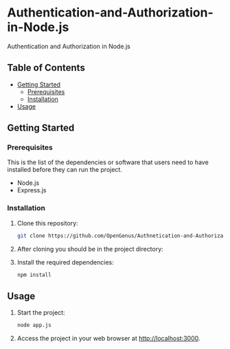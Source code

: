 # Authentication-and-Authorization-in-Node.js
Authentication and Authorization in Node.js

## Table of Contents

- [Getting Started](#getting-started)
  - [Prerequisites](#prerequisites)
  - [Installation](#installation)
- [Usage](#usage)

## Getting Started

### Prerequisites

This is the list of the  dependencies or software that users need to have installed before they can run the project.

- Node.js
- Express.js

### Installation

1. Clone this repository:

   ```bash
   git clone https://github.com/OpenGenus/Authnetication-and-Authorization-in-nodejs/git
   ```

2. After cloning you should be in the project directory:

3. Install the required dependencies:

   ```bash
   npm install
   ```

## Usage

1. Start the project:

   ```bash
   node app.js
   ```

2. Access the project in your web browser at [http://localhost:3000](http://localhost:3000).



